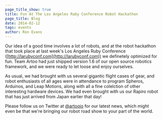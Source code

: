 ```yaml
---
page_title_show: true
title: Fun At The Los Angeles Ruby Conference Robot Hackathon
page_title: Blog
date: 2014-02-12
tags: events
author: Ron Evans
---
```


Our idea of a good time involves a lot of robots, and at the robot hackathon that took place at last week's Los Angeles Ruby Conference ([http://larubyconf.com](http://larubyconf.com)) we definetely optimized for fun. Team Artoo had just shipped version 1.6 of our open source robotics framework, and we were ready to let loose and enjoy ourselves.

As usual, we had brought with us several gigantic flight cases of gear, and robot enthusiasts of all ages were in attendance to program Spheros, Arduinos, and Leap Motions, along with all a fine colelction of other interesting hardware devices. We had even brought with us our Rapiro robot that has just arrived from Japan earlier that day!

Please follow us on Twitter at [@artooio](http://twitter.com/artooio) for our latest news, which might even be that we're bringing our robot road show to your part of the world.
